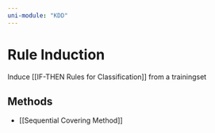 ```yaml
---
uni-module: "KDD"
---
```


# Rule Induction

Induce [[IF-THEN Rules for Classification]] from a trainingset

## Methods

- [[Sequential Covering Method]]
